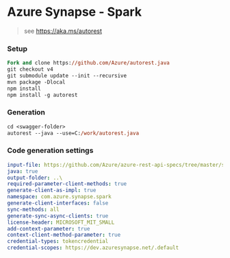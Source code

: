 # Azure Synapse - Spark

> see https://aka.ms/autorest

### Setup
```ps
Fork and clone https://github.com/Azure/autorest.java 
git checkout v4
git submodule update --init --recursive
mvn package -Dlocal
npm install
npm install -g autorest
```

### Generation
```ps
cd <swagger-folder>
autorest --java --use=C:/work/autorest.java
```

### Code generation settings
``` yaml
input-file: https://github.com/Azure/azure-rest-api-specs/tree/master/specification/synapse/data-plane/Microsoft.Synapse/preview/2019-11-01-preview/sparkJob.json
java: true
output-folder: ..\
required-parameter-client-methods: true
generate-client-as-impl: true
namespace: com.azure.synapse.spark
generate-client-interfaces: false
sync-methods: all
generate-sync-async-clients: true
license-header: MICROSOFT_MIT_SMALL
add-context-parameter: true
context-client-method-parameter: true
credential-types: tokencredential
credential-scopes: https://dev.azuresynapse.net/.default
```
